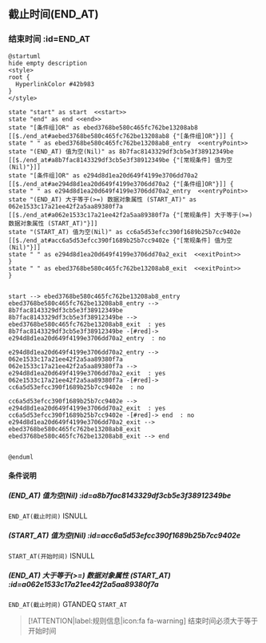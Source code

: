 ## 截止时间(END_AT) <!-- {docsify-ignore-all} -->

   

### 结束时间 :id=END_AT

```plantuml
@startuml
hide empty description
<style>
root {
  HyperlinkColor #42b983
}
</style>

state "start" as start  <<start>>
state "end" as end <<end>>
state "[条件组]OR" as ebed3768be580c465fc762be13208ab8 [[$./end_at#aebed3768be580c465fc762be13208ab8 {"[条件组]OR"}]] {
state " " as ebed3768be580c465fc762be13208ab8_entry  <<entryPoint>>
state "(END_AT) 值为空(Nil)" as 8b7fac8143329df3cb5e3f38912349be [[$./end_at#a8b7fac8143329df3cb5e3f38912349be {"[常规条件] 值为空(Nil)"}]]
state "[条件组]OR" as e294d8d1ea20d649f4199e3706dd70a2 [[$./end_at#ae294d8d1ea20d649f4199e3706dd70a2 {"[条件组]OR"}]] {
state " " as e294d8d1ea20d649f4199e3706dd70a2_entry  <<entryPoint>>
state "(END_AT) 大于等于(>=) 数据对象属性 (START_AT)" as 062e1533c17a21ee42f2a5aa89380f7a [[$./end_at#a062e1533c17a21ee42f2a5aa89380f7a {"[常规条件] 大于等于(>=) 数据对象属性 (START_AT)"}]]
state "(START_AT) 值为空(Nil)" as cc6a5d53efcc390f1689b25b7cc9402e [[$./end_at#acc6a5d53efcc390f1689b25b7cc9402e {"[常规条件] 值为空(Nil)"}]]
state " " as e294d8d1ea20d649f4199e3706dd70a2_exit  <<exitPoint>>
}
state " " as ebed3768be580c465fc762be13208ab8_exit  <<exitPoint>>
}


start --> ebed3768be580c465fc762be13208ab8_entry 
ebed3768be580c465fc762be13208ab8_entry --> 8b7fac8143329df3cb5e3f38912349be 
8b7fac8143329df3cb5e3f38912349be --> ebed3768be580c465fc762be13208ab8_exit  : yes
8b7fac8143329df3cb5e3f38912349be -[#red]-> e294d8d1ea20d649f4199e3706dd70a2_entry  : no

e294d8d1ea20d649f4199e3706dd70a2_entry --> 062e1533c17a21ee42f2a5aa89380f7a 
062e1533c17a21ee42f2a5aa89380f7a --> e294d8d1ea20d649f4199e3706dd70a2_exit  : yes
062e1533c17a21ee42f2a5aa89380f7a -[#red]-> cc6a5d53efcc390f1689b25b7cc9402e  : no

cc6a5d53efcc390f1689b25b7cc9402e --> e294d8d1ea20d649f4199e3706dd70a2_exit  : yes
cc6a5d53efcc390f1689b25b7cc9402e -[#red]-> end  : no
e294d8d1ea20d649f4199e3706dd70a2_exit --> ebed3768be580c465fc762be13208ab8_exit 
ebed3768be580c465fc762be13208ab8_exit --> end 


@enduml
```

#### 条件说明

##### (END_AT) 值为空(Nil) :id=a8b7fac8143329df3cb5e3f38912349be



`END_AT(截止时间)` ISNULL 

##### (START_AT) 值为空(Nil) :id=acc6a5d53efcc390f1689b25b7cc9402e



`START_AT(开始时间)` ISNULL 

##### (END_AT) 大于等于(>=) 数据对象属性 (START_AT) :id=a062e1533c17a21ee42f2a5aa89380f7a



`END_AT(截止时间)` GTANDEQ  `START_AT`

> [!ATTENTION|label:规则信息|icon:fa fa-warning]
> 结束时间必须大于等于开始时间







